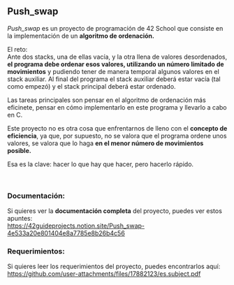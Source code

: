
## Push_swap

*Push_swap* es un proyecto de programación de 42 School que consiste en la implementación de un **algoritmo de ordenación.** <br>

El reto: <br>
Ante dos stacks, una de ellas vacía, y la otra llena de valores desordenados, **el programa debe ordenar esos valores, utilizando un número limitado de movimientos** y pudiendo tener
de manera temporal algunos valores en el stack auxiliar. Al final del programa el stack auxiliar deberá estar vacía (tal como empezó) y el stack principal deberá estar ordenado.

Las tareas principales son pensar en el algoritmo de ordenación más eficinete, pensar en cómo implementarlo en este programa y llevarlo a cabo en C.

Este proyecto no es otra cosa que enfrentarnos de lleno con el **concepto de eficiencia**, ya que, por supuesto, no se valora que el programa ordene unos valores, se valora que lo haga
**en el menor número de movimientos posible.**

Esa es la clave: hacer lo que hay que hacer, pero hacerlo rápido. 

<br> 

### Documentación:

Si quieres ver la **documentación completa** del proyecto, puedes ver estos apuntes: <br> 
https://42guideprojects.notion.site/Push_swap-4e533a20e801404e8a7785e8b26b4c56

### Requerimientos:

Si quieres leer los requerimientos del proyecto, puedes encontrarlos aquí: <br> 
https://github.com/user-attachments/files/17882123/es.subject.pdf

